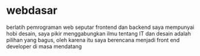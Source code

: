 # webdasar
berlatih pemrograman web seputar frontend dan backend
saya mempunyai hobi desain, saya pikir menggabungkan ilmu tentang IT dan desain adalah pilihan yang bagus, 
oleh karena itu saya berencana menjadi front end developer di masa mendatang 
